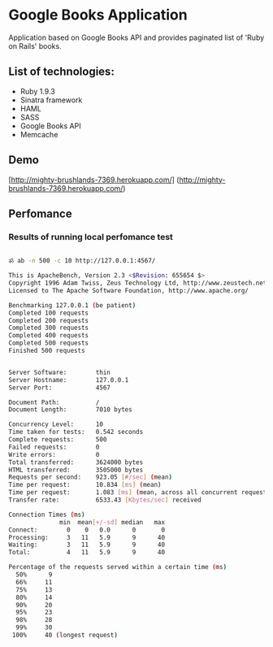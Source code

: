 # Google Books Application
Application based on Google Books API and provides paginated list of 'Ruby on Rails' books.

## List of technologies:

* Ruby 1.9.3
* Sinatra framework
* HAML
* SASS
* Google Books API
* Memcache

## Demo

[http://mighty-brushlands-7369.herokuapp.com/] (http://mighty-brushlands-7369.herokuapp.com/)

## Perfomance

### Results of running local perfomance test

``` sh

ॐ ab -n 500 -c 10 http://127.0.0.1:4567/                                                                                                                 ~/projects/google_books (master)

This is ApacheBench, Version 2.3 <$Revision: 655654 $>
Copyright 1996 Adam Twiss, Zeus Technology Ltd, http://www.zeustech.net/
Licensed to The Apache Software Foundation, http://www.apache.org/

Benchmarking 127.0.0.1 (be patient)
Completed 100 requests
Completed 200 requests
Completed 300 requests
Completed 400 requests
Completed 500 requests
Finished 500 requests


Server Software:        thin
Server Hostname:        127.0.0.1
Server Port:            4567

Document Path:          /
Document Length:        7010 bytes

Concurrency Level:      10
Time taken for tests:   0.542 seconds
Complete requests:      500
Failed requests:        0
Write errors:           0
Total transferred:      3624000 bytes
HTML transferred:       3505000 bytes
Requests per second:    923.05 [#/sec] (mean)
Time per request:       10.834 [ms] (mean)
Time per request:       1.083 [ms] (mean, across all concurrent requests)
Transfer rate:          6533.43 [Kbytes/sec] received

Connection Times (ms)
              min  mean[+/-sd] median   max
Connect:        0    0   0.0      0       0
Processing:     3   11   5.9      9      40
Waiting:        3   11   5.9      9      40
Total:          4   11   5.9      9      40

Percentage of the requests served within a certain time (ms)
  50%      9
  66%     11
  75%     13
  80%     14
  90%     20
  95%     23
  98%     28
  99%     30
 100%     40 (longest request)


```
